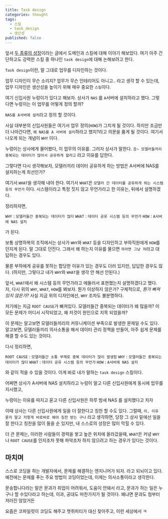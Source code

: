 ```yaml
---
title: Task design
categories: thought
tags:
  - 스킬
  - task_design
  - 생산성
published: false
---
```

앞서 [두 종류의 성장](http://jinwoongkim.net/thought/%EB%91%90-%EC%A2%85%EB%A5%98%EC%9D%98-%EC%84%B1%EC%9E%A5/)이라는 글에서 도메인과 스킬에 대해 이야기 해보았다. 여기 아주 간단하고도 강력한 스킬 중 하나인 `task design`에 대해 논해보려고 한다.

`Task design`이란, 말 그대로 업무를 디자인하는 것이다.

업무 디자인이 무슨 소리지? 업무가 무슨 인테리어도 아니고.. 라고 생각 할 수 있는데, 업무 디자인은 생산성을 높이기 위해 매우 중요한 `스킬`이다.

여기 신입사원 누렁이가 있다고 해보자. 상사가 `NAS` 를 `A`서버에 설치하라고 했다. 그렇다면 누렁이는 이 업무를 어떻게 정의 할까?

`NAS를 A서버에 설치`라고 정의 할 것이다.

사실 대부분의 신입사원들은 여기서 업무 정의(`HOW`)가 그치게 될 것이다. 하지만 조금만 더 나아간다면, `왜 NAS를 A 서버에 설치`하라고 했지?라고 의문을 품게 될 것이다. 여기서 나오게 되는 개념이 `WHY` 이다. 

누렁이는 상사에게 물어봤다, 이 업무의 이유를. 그러자 상사가 말한다. `응~ 모델러들끼리 중복되는 데이터가 많아서 공유하게 할라고` 라고 이유를 답한다.

그렇다면 다시 생각해보자, 모델러끼리 데이터 공유하게 하는 방법은 A서버에 NAS를 설치하는게 최선인가?

여기서 `WHAT`을 생각해 내야 한다. 여기서 `WHAT`은 `모델러 간 데이터를 공유하게 하는 시스템 등의 무언가` 이다. 시스템이라고 특정 짓지 않고 무언가라고 한 이유는, 뒤에서 설명하겠다.

정리하자면,

`WHY` : `모델러들간 중복되는 데이터가 많다`
`WHAT` : `데이터 공유 시스템 등의 무언가`
`HOW` : `A서버에 NAS 설치`

가 된다.

보통 상명하복의 조직에서는 상사가 `WHY`와 `WHAT` 등을 디자인하고 부하직원에게 `HOW`를 던지게 된다. 말 그대로 던진다. 그래서 왜 하는지 이유를 물으면 `까라면 그냥 까`라고 대답하는 경우도 있다.

물론 부하에게 공유를 못하는 합당한 이유가 있는 경우도 더러 있지만, 답답한 경우도 많다. (하지만, 그렇다고 내가 `WHY`와 `WHAT`을 생각 안 해선 안된다.)

앞서, `WHAT`에서 왜 시스템 등의 무언가라고 에둘러서 표현했는지 설명하겠다고 했다. 자, 다시 위의 `WHY`, `WHAT`, `HOW`를 봐보자. 뭔가 이상하지 않은가? 구체적으로, _뭔가 빠져 있지 않은가?_ 사실 지금 위의 디자인에선, `WHY` 조차도 불분명하다.

저기에는 지금 `ROOT CAUSE`가 빠져있다. 모델러들간 중복되는 데이터가 왜 많을까? 이 모든 문제가 어디서 시작되었고, 왜 저것이 원인으로 지목 되었을까?

이 문제는 알고보면 모델러들끼리의 커뮤니케이션 부족으로 발생한 문제일 수도 있다. 알고보면, 모델러들끼리 의사소통을 해서 데이터 관리 정책을 만들어, 아주 쉽게 문제를 해결 할 수도 있는 것이다.

다시 정리하면,

`ROOT CAUSE` : `모델러들간 소통 부재로 중복 데이터가 많이 발생함`
`WHY` : `모델러들간 중복되는 데이터가 많다`
`WHAT` : `데이터 공유 시스템 등의 무언가`
`HOW` : `A서버에 NAS 설치`

와 같이 적을 수 있을 것이다. 이게 바로 내가 말하는 `task design`  스킬이다.

어쩌면 상사가 A서버에 NAS 설치하라고 누렁이 말고 다른 신입사원에게 동시에 업무를 지시했고,

누렁이는 이유를 따지고 묻고
다른 신입사원은 하루 밤새 NAS 를 설치했다고 치자

이때 상사는 다른 신입사원에게 일을 더 잘한다고 칭찬 할 수도 있다. 그럴때, `아, 이유 묻지 말고 저렇게 바로바로 해야 칭찬 받는 구나` 라고 생각하면, 당장 그 상사 밑에선 일을 잘 한다고 칭찬을 많이 들을 순 있지만, 내 스스로의 성장은 많이 막힐 수 있다.

더 큰 문제는, 이러한 사람들이 경력을 쌓고 높은 위치에 올라갔을때, `WHAT`은 커녕 `WHY`나 `ROOT CAUSE`를 인지조차 못해 파악조차 하지 않으려고 하는 경우가 있다는 것이다.


## 마치며

스스로 코딩을 하는 개발자에서, 문제를 해결하는 엔지니어가 되자. 라고 되뇌이고 있다.
예전에는 문제를 푸는 주요 방법이 코딩이었는데, 이제는 의사소통이라고 생각한다.

문송합니다라는 말은 문과가 취업이 어려워서, 도움이 안돼서 라고, 문과가 하는 일은 누구나 할 수있다라고 하는데, 이과, 공대도 마찬가지가 될 것이다. 왜냐면 문과도 첨부터 저러진 않았거든

요즘은 코파일럿이 코딩도 해주고 챗쥐피티가 대신 찾아주고, 이런 세상에서 ㅋ